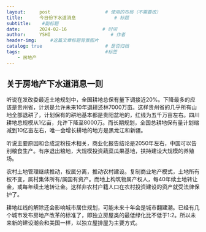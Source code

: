 ```yaml
---
layout:     post                    # 使用的布局（不需要改）
title:      今日份下水道消息              # 标题 
subtitle:    #副标题
date:       2024-02-16             # 时间
author:     YSHI                      # 作者
header-img:     #这篇文章标题背景图片
catalog: true                       # 是否归档
tags:                               #标签
    - 房地产
---
```


## 关于房地产下水道消息一则


听说在发改委最近土地规划中，全国耕地总保有量下调接近20%。下降最多的应该是贵州省，计划是允许未来10年退耕还林7000万亩。这样贵州省的几乎所有山地全部退耕了，计划保有的耕地基本都是贵阳盆地的，红线为五千万亩左右。四川耕地总规模从1亿亩，允许下降至8000万。而长期规划，全国总耕地保有量计划缩减到10亿亩左右，唯一会增长耕地的地方是黑龙江和新疆。

听说主要原因和合成淀粉技术相关，商业化报告结论是2050年左右，中国可以告别粮食生产。有序退出粮地，大规模投资蔬菜瓜果基地，扶持建设大规模的养殖场。

农村土地管理继续推动，权属分离，推动农村建设。复制商业地产模式，土地所有权不变，属村集体所有/属国有资产。而地上构筑物属产权人，每40年续土地转让金，或每年续土地转让金。这样非农村户籍人口在农村投资建设的资产就受法律保护了。

耕地红线的解除还会影响城市居住规划，可能未来十年会是城市翻建潮。已经有几个城市发布房地产改革的标准了，即独立房屋类的最低绿化比不低于1:2。所以未来新的建设潮会和美国一样，以独立屋排屋为主要方式。